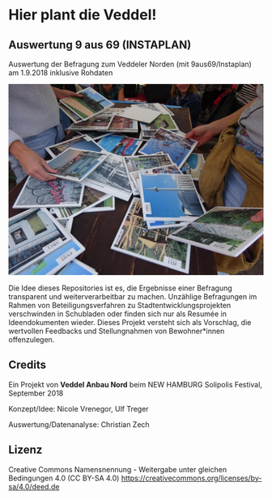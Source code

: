 # Hier plant die Veddel! 

## Auswertung 9 aus 69 (INSTAPLAN)

Auswertung der Befragung zum Veddeler Norden (mit 9aus69/Instaplan) am 1.9.2018 inklusive Rohdaten

![Foto von der Befragung am 1.9](https://github.com/veddel-anbau-nord/9aus69-auswertung/blob/master/batch01/making_of_003.jpg?raw=true)

Die Idee dieses Repositories ist es, die Ergebnisse einer Befragung transparent und weiterverarbeitbar zu machen. Unzählige Befragungen im Rahmen von Beteiligungsverfahren zu Stadtentwicklungsprojekten verschwinden in Schubladen oder finden sich nur als Resumée in Ideendokumenten wieder. Dieses Projekt versteht sich als Vorschlag, die wertvollen Feedbacks und Stellungnahmen von Bewohner*innen offenzulegen.

## Credits

Ein Projekt von **Veddel Anbau Nord** beim NEW HAMBURG Solipolis Festival, September 2018

Konzept/Idee: Nicole Vrenegor, Ulf Treger

Auswertung/Datenanalyse: Christian Zech

## Lizenz

Creative Commons Namensnennung - Weitergabe unter gleichen Bedingungen 4.0 (CC BY-SA 4.0) https://creativecommons.org/licenses/by-sa/4.0/deed.de
